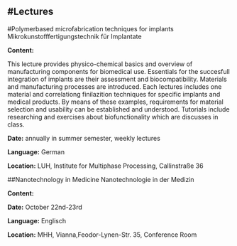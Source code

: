 #Lectures
------------------------------------------

#Polymerbased microfabrication techniques for implants
Mikrokunstofffertigungstechnik für Implantate

**Content:**

This lecture provides physico-chemical basics and overview of manufacturing components for biomedical use. Essentials for the succesfull integration of implants are their  assessment and biocompatibility. Materials and manufacturing processes are introduced. Each lectures includes one  material and correlationg finilazition techniques for  specific implants and medical products.
By means of these examples, requirements for material selection and usability can be established and understood.
Tutorials include researching and exercises about biofunctionality which are discusses in class.

**Date:** annually in summer semester, weekly lectures

**Language:** German

**Location:**  LUH, Institute for Multiphase Processing, Callinstraße 36



##Nanotechnology in Medicine
Nanotechnologie in der Medizin

**Content:**

**Date:** October 22nd-23rd

**Language:** Englisch

**Location:** MHH, Vianna,Feodor-Lynen-Str. 35, Conference Room




